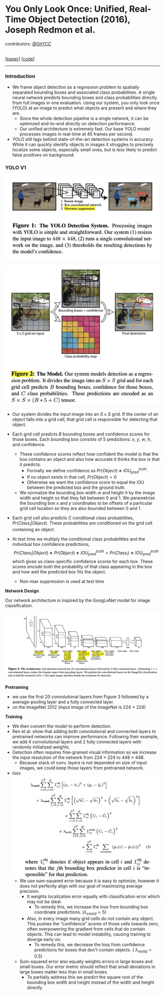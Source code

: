 # You Only Look Once: Unified, Real-Time Object Detection (2016), Joseph Redmon et al.

###### contributors: [@GitYCC](https://github.com/GitYCC)

\[[paper](https://arxiv.org/abs/1506.02640)\] \[[code](https://pjreddie.com/darknet/yolov1/)\]

---

### Introduction

- We frame object detection as a regression problem to spatially separated bounding boxes and associated class probabilities. A single neural network predicts bounding boxes and class probabilities directly from full images in one evaluation. Using our system, you only look once (YOLO) at an image to predict what objects are present and where they are.
  - Since the whole detection pipeline is a single network, it can be optimized end-to-end directly on detection performance.
  - Our unified architecture is extremely fast. Our base YOLO model processes images in real-time at 45 frames per second.
- YOLO still lags behind state-of-the-art detection systems in accuracy. While it can quickly identify objects in images it struggles to precisely localize some objects, especially small ones, but is less likely to predict false positives on background.



### YOLO V1

![](assets/yolo-v1_01.png)

![](assets/yolo-v1_02.png)

- Our system divides the input image into an $S × S$ grid. If the center of an object falls into a grid cell, that grid cell is responsible for detecting that object.

- Each grid cell predicts $B$ bounding boxes and confidence scores for those boxes. Each bounding box consists of 5 predictions: $x$, $y$, $w$, $h$, and confidence.

  - These confidence scores reflect how confident the model is that the box contains an object and also how accurate it thinks the box is that it predicts.
    - Formally we define confidence as $Pr(Object) ∗ IOU_{pred}^{truth}$.
    - If no object exists in that cell, $Pr(Object)=0$
    - Otherwise we want the confidence score to equal the IOU between the predicted box and the ground truth.
  - We normalize the bounding box width $w$ and height $h$ by the image width and height so that they fall between $0$ and $1$. We parametrize the bounding box $x$ and $y$ coordinates to be offsets of a particular grid cell location so they are also bounded between $0$ and $1$.

- Each grid cell also predicts $C$ conditional class probabilities, $Pr(Class_i |Object)$. These probabilities are conditioned on the grid cell containing an object.

- At test time we multiply the conditional class probabilities and the individual box confidence predictions,
  $$
  Pr(Class_i |Object) ∗ Pr(Object) ∗ IOU_{pred}^{truth}=Pr(Class_i) ∗ IOU_{pred}^{truth}
  $$
  which gives us class-specific confidence scores for each box. These scores encode both the probability of that class appearing in the box and how well the predicted box fits the object.

  - Non-max suppression is used at test time



**Network Design**

Our network architecture is inspired by the GoogLeNet model for image classification.

![](assets/yolo-v1_03.png)



**Pretraining**

- we use the first 20 convolutional layers from Figure 3 followed by a average-pooling layer and a fully connected layer. 
- on the ImageNet 2012 (input image of the ImageNet is 224 × 224)



**Training**

- We then convert the model to perform detection.
- Ren et al. show that adding both convolutional and connected layers to pretrained networks can improve performance. Following their example, we add 4 convolutional layers and 2 fully connected layers with randomly initialized weights.
- Detection often requires fine-grained visual information so we increase the input resolution of the network from 224 × 224 to 448 × 448.
  - Because stack of conv. layers is not depended on size of input images, we could keep those layers from pretrained network.
- loss
  ![](assets/yolo-v1_04.png)
  - We use sum-squared error because it is easy to optimize, however it does not perfectly align with our goal of maximizing average precision.
    - It weights localization error equally with classification error which may not be ideal.
      - To remedy this, we increase the loss from bounding box coordinate predictions. ($\lambda_{coord}=5$)
    - Also, in every image many grid cells do not contain any object. This pushes the “confidence” scores of those cells towards zero, often overpowering the gradient from cells that do contain objects. This can lead to model instability, causing training to diverge early on.
      - To remedy this, we decrease the loss from confidence predictions for boxes that don’t contain objects. ( $\lambda_{noobj}=0.5$)
  - Sum-squared error also equally weights errors in large boxes and small boxes. Our error metric should reflect that small deviations in large boxes matter less than in small boxes. 
    - To partially address this we predict the square root of the bounding box width and height instead of the width and height directly.

